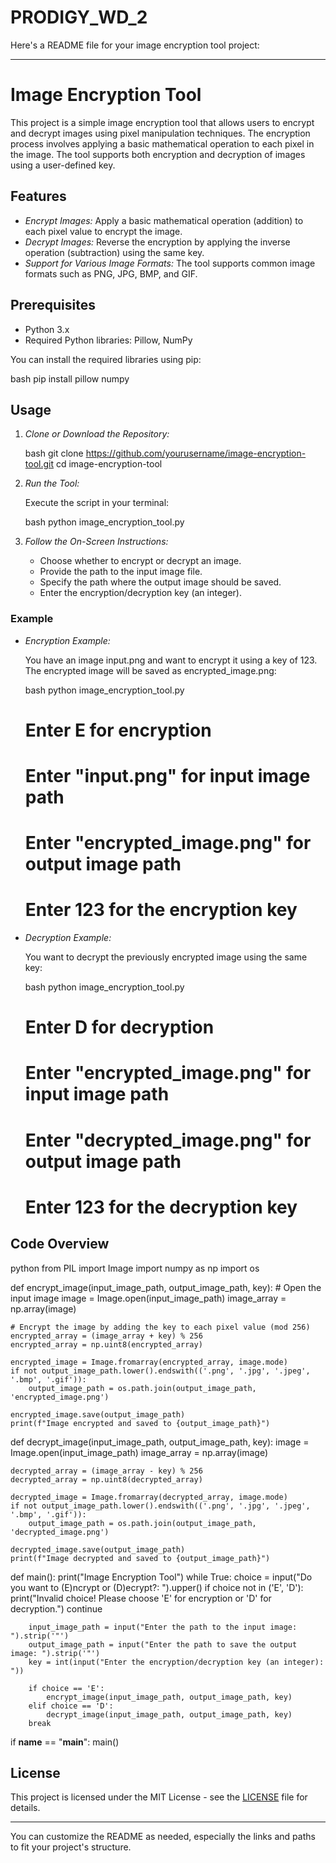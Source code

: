 # PRODIGY_WD_2
Here's a README file for your image encryption tool project:

---

# Image Encryption Tool

This project is a simple image encryption tool that allows users to encrypt and decrypt images using pixel manipulation techniques. The encryption process involves applying a basic mathematical operation to each pixel in the image. The tool supports both encryption and decryption of images using a user-defined key.

## Features

- *Encrypt Images:* Apply a basic mathematical operation (addition) to each pixel value to encrypt the image.
- *Decrypt Images:* Reverse the encryption by applying the inverse operation (subtraction) using the same key.
- *Support for Various Image Formats:* The tool supports common image formats such as PNG, JPG, BMP, and GIF.

## Prerequisites

- Python 3.x
- Required Python libraries: Pillow, NumPy

You can install the required libraries using pip:

bash
pip install pillow numpy


## Usage

1. *Clone or Download the Repository:*

   bash
   git clone https://github.com/yourusername/image-encryption-tool.git
   cd image-encryption-tool
   

2. *Run the Tool:*

   Execute the script in your terminal:

   bash
   python image_encryption_tool.py
   

3. *Follow the On-Screen Instructions:*

   - Choose whether to encrypt or decrypt an image.
   - Provide the path to the input image file.
   - Specify the path where the output image should be saved.
   - Enter the encryption/decryption key (an integer).

### Example

- *Encryption Example:*

   You have an image input.png and want to encrypt it using a key of 123. The encrypted image will be saved as encrypted_image.png:

   bash
   python image_encryption_tool.py
   # Enter E for encryption
   # Enter "input.png" for input image path
   # Enter "encrypted_image.png" for output image path
   # Enter 123 for the encryption key
   

- *Decryption Example:*

   You want to decrypt the previously encrypted image using the same key:

   bash
   python image_encryption_tool.py
   # Enter D for decryption
   # Enter "encrypted_image.png" for input image path
   # Enter "decrypted_image.png" for output image path
   # Enter 123 for the decryption key
   

## Code Overview

python
from PIL import Image
import numpy as np
import os

def encrypt_image(input_image_path, output_image_path, key):
    # Open the input image
    image = Image.open(input_image_path)
    image_array = np.array(image)

    # Encrypt the image by adding the key to each pixel value (mod 256)
    encrypted_array = (image_array + key) % 256
    encrypted_array = np.uint8(encrypted_array)

    encrypted_image = Image.fromarray(encrypted_array, image.mode)
    if not output_image_path.lower().endswith(('.png', '.jpg', '.jpeg', '.bmp', '.gif')):
        output_image_path = os.path.join(output_image_path, 'encrypted_image.png')
    
    encrypted_image.save(output_image_path)
    print(f"Image encrypted and saved to {output_image_path}")

def decrypt_image(input_image_path, output_image_path, key):
    image = Image.open(input_image_path)
    image_array = np.array(image)

    decrypted_array = (image_array - key) % 256
    decrypted_array = np.uint8(decrypted_array)

    decrypted_image = Image.fromarray(decrypted_array, image.mode)
    if not output_image_path.lower().endswith(('.png', '.jpg', '.jpeg', '.bmp', '.gif')):
        output_image_path = os.path.join(output_image_path, 'decrypted_image.png')
    
    decrypted_image.save(output_image_path)
    print(f"Image decrypted and saved to {output_image_path}")

def main():
    print("Image Encryption Tool")
    while True:
        choice = input("Do you want to (E)ncrypt or (D)ecrypt?: ").upper()
        if choice not in ('E', 'D'):
            print("Invalid choice! Please choose 'E' for encryption or 'D' for decryption.")
            continue
        
        input_image_path = input("Enter the path to the input image: ").strip('"')
        output_image_path = input("Enter the path to save the output image: ").strip('"')
        key = int(input("Enter the encryption/decryption key (an integer): "))

        if choice == 'E':
            encrypt_image(input_image_path, output_image_path, key)
        elif choice == 'D':
            decrypt_image(input_image_path, output_image_path, key)
        break

if __name__ == "__main__":
    main()


## License

This project is licensed under the MIT License - see the [LICENSE](LICENSE) file for details.

---

You can customize the README as needed, especially the links and paths to fit your project's structure.
